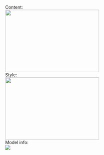 Content: <br>
<img src="https://user-images.githubusercontent.com/72729802/122313227-cdae0800-cf50-11eb-9ce4-756c62a49ec1.jpg" width="300" height="200">
<br>
Style: <br>
<img src="https://user-images.githubusercontent.com/72729802/122313230-d0a8f880-cf50-11eb-8775-ef0ba4885931.jpg" width="300" height="200">
<br>
Model info: <br>
<img src="https://user-images.githubusercontent.com/72729802/122313497-490fb980-cf51-11eb-9ae8-6ee1e3c40f19.png">

